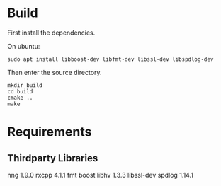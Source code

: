 # Build
First install the dependencies.

On ubuntu:
```
sudo apt install libboost-dev libfmt-dev libssl-dev libspdlog-dev
```

Then enter the source directory.
```
mkdir build
cd build
cmake ..
make
```

# Requirements

## Thirdparty Libraries
nng 1.9.0
rxcpp 4.1.1
fmt
boost
libhv 1.3.3
libssl-dev
spdlog 1.14.1
